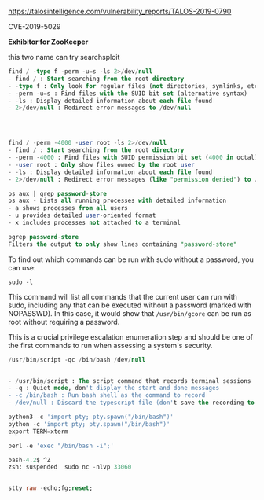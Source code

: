 https://talosintelligence.com/vulnerability_reports/TALOS-2019-0790

CVE-2019-5029
  

**Exhibitor for ZooKeeper**

this two name can try searchsploit

  

  

```SQL
find / -type f -perm -u=s -ls 2>/dev/null
- find / : Start searching from the root directory
- -type f : Only look for regular files (not directories, symlinks, etc.)
- -perm -u=s : Find files with the SUID bit set (alternative syntax)
- -ls : Display detailed information about each file found
- 2>/dev/null : Redirect error messages to /dev/null




find / -perm -4000 -user root -ls 2>/dev/null
- find / : Start searching from the root directory
- -perm -4000 : Find files with SUID permission bit set (4000 in octal)
- -user root : Only show files owned by the root user
- -ls : Display detailed information about each file found
- 2>/dev/null : Redirect error messages (like "permission denied") to /dev/null
```

  

```SQL
ps aux | grep password-store
ps aux - Lists all running processes with detailed information
- a shows processes from all users
- u provides detailed user-oriented format
- x includes processes not attached to a terminal

pgrep password-store
Filters the output to only show lines containing "password-store"
```

  

To find out which commands can be run with sudo without a password, you can use:

```Shell
sudo -l
```

This command will list all commands that the current user can run with sudo, including any that can be executed without a password (marked with NOPASSWD). In this case, it would show that `/usr/bin/gcore` can be run as root without requiring a password.

This is a crucial privilege escalation enumeration step and should be one of the first commands to run when assessing a system's security.

  

```SQL
/usr/bin/script -qc /bin/bash /dev/null


- /usr/bin/script : The script command that records terminal sessions
- -q : Quiet mode, don't display the start and done messages
- -c /bin/bash : Run bash shell as the command to record
- /dev/null : Discard the typescript file (don't save the recording to disk)

python3 -c 'import pty; pty.spawn("/bin/bash")'
python -c 'import pty; pty.spawn("/bin/bash")'
export TERM=xterm

perl -e 'exec "/bin/bash -i";'

```

```SQL
bash-4.2$ ^Z
zsh: suspended  sudo nc -nlvp 33060


stty raw -echo;fg;reset;
```